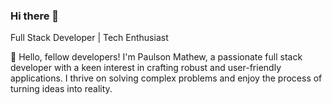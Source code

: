 ### Hi there 👋
Full Stack Developer | Tech Enthusiast

👋 Hello, fellow developers! I'm Paulson Mathew, a passionate full stack developer with a keen interest in crafting robust and user-friendly applications. I thrive on solving complex problems and enjoy the process of turning ideas into reality.

<!--
💻 My expertise spans across the entire web development stack. From building responsive front-end interfaces with modern frameworks like React and Angular to designing efficient back-end systems using Node.js and Python, I love working on end-to-end solutions that deliver exceptional user experiences.

🚀 Continuous learning is at the heart of my journey. I'm constantly exploring emerging technologies, experimenting with new tools and frameworks, and staying up-to-date with industry best practices.

📫 Let's connect and collaborate! Feel free to reach out to me via email or connect with me on LinkedIn https://www.linkedin.com/in/paulson-mathew-067641149/. I'm always open to discussing exciting projects, tech ideas, or simply engaging in thought-provoking conversations.

⭐️ Passionate about leveraging technology to build innovative solutions that make a difference. Together, let's push boundaries and create extraordinary things! -->


<!--
**ajoyscorpion/ajoyscorpion** is a ✨ _special_ ✨ repository because its `README.md` (this file) appears on your GitHub profile.

Here are some ideas to get you started:

- 🔭 I’m currently working on ...
- 🌱 I’m currently learning ...
- 👯 I’m looking to collaborate on ...
- 🤔 I’m looking for help with ...
- 💬 Ask me about ...
- 📫 How to reach me: ...
- 😄 Pronouns: ...
- ⚡ Fun fact: ...
-->
